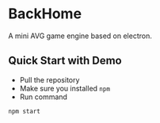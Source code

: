 # BackHome
A mini AVG game engine based on electron.

## Quick Start with Demo
- Pull the repository
- Make sure you installed `npm`
- Run command
```
npm start
```

